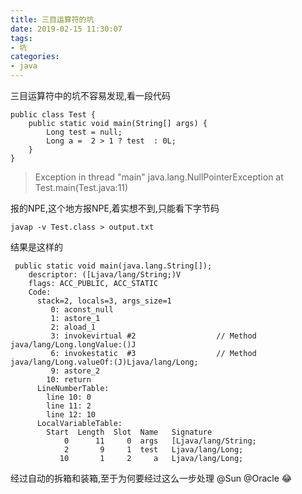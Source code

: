 ```yaml
---
title: 三目运算符的坑
date: 2019-02-15 11:30:07
tags:
- 坑
categories:
- java
---
```


三目运算符中的坑不容易发现,看一段代码
```
public class Test {
    public static void main(String[] args) {
        Long test = null;
        Long a =  2 > 1 ? test  : 0L;
    }
}
```
> Exception in thread "main" java.lang.NullPointerException
  	at Test.main(Test.java:11)

报的NPE,这个地方报NPE,着实想不到,只能看下字节码
```
javap -v Test.class > output.txt
```
结果是这样的
```
 public static void main(java.lang.String[]);
    descriptor: ([Ljava/lang/String;)V
    flags: ACC_PUBLIC, ACC_STATIC
    Code:
      stack=2, locals=3, args_size=1
         0: aconst_null
         1: astore_1
         2: aload_1
         3: invokevirtual #2                  // Method java/lang/Long.longValue:()J
         6: invokestatic  #3                  // Method java/lang/Long.valueOf:(J)Ljava/lang/Long;
         9: astore_2
        10: return
      LineNumberTable:
        line 10: 0
        line 11: 2
        line 12: 10
      LocalVariableTable:
        Start  Length  Slot  Name   Signature
            0      11     0  args   [Ljava/lang/String;
            2       9     1  test   Ljava/lang/Long;
           10       1     2     a   Ljava/lang/Long;
```
经过自动的拆箱和装箱,至于为何要经过这么一步处理 @Sun @Oracle 😂